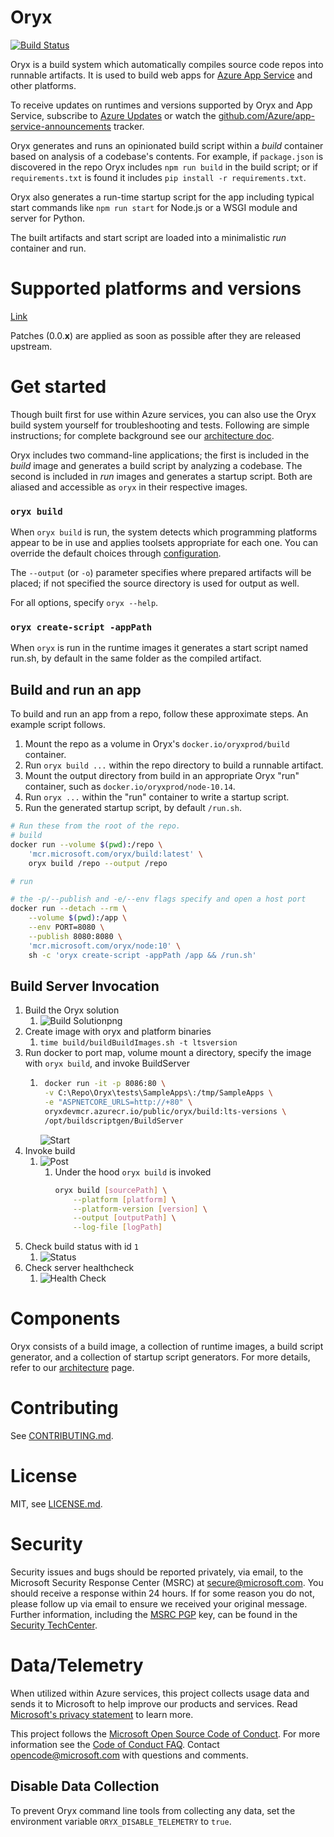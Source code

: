 # Oryx

[![Build Status](https://devdiv.visualstudio.com/DevDiv/_apis/build/status/Oryx/Oryx-Nightly?branchName=master)](https://devdiv.visualstudio.com/DevDiv/_build/latest?definitionId=10393?branchName=master)

Oryx is a build system which automatically compiles source code repos into
runnable artifacts. It is used to build web apps for [Azure App Service][] and
other platforms.

To receive updates on runtimes and versions supported by Oryx and App Service,
subscribe to [Azure Updates][] or watch the
[github.com/Azure/app-service-announcements](https://github.com/Azure/app-service-announcements)
tracker.

[Azure App Service]: https://azure.microsoft.com/services/app-service/
[Azure Updates]: https://azure.microsoft.com/updates

Oryx generates and runs an opinionated build script within a *build* container
based on analysis of a codebase's contents. For example, if `package.json` is
discovered in the repo Oryx includes `npm run build` in the build script; or if
`requirements.txt` is found it includes `pip install -r requirements.txt`.

Oryx also generates a run-time startup script for the app including typical
start commands like  `npm run start` for Node.js or a WSGI module and server
for Python.

The built artifacts and start script are loaded into a minimalistic *run*
container and run.

# Supported platforms and versions

[Link](./doc/supportedPlatformVerions.md)

Patches (0.0.**x**) are applied as soon as possible after they are released upstream.

# Get started

Though built first for use within Azure services, you can also use the Oryx
build system yourself for troubleshooting and tests. Following are simple
instructions; for complete background see our [architecture
doc](./doc/architecture.md).

Oryx includes two command-line applications; the first is included in the
*build* image and generates a build script by analyzing a codebase. The second
is included in *run* images and generates a startup script. Both are aliased
and accessible as `oryx` in their respective images.

### `oryx build`

When `oryx build` is run, the system detects which programming platforms appear
to be in use and applies toolsets appropriate for each one. You can override
the default choices through [configuration](./doc/configuration.md#oryx-configuration).

The `--output` (or `-o`)  parameter specifies where prepared artifacts will be
placed; if not specified the source directory is used for output as well.

For all options, specify `oryx --help`.

### `oryx create-script -appPath`

When `oryx` is run in the runtime images it generates a start script named
run.sh, by default in the same folder as the compiled artifact.

## Build and run an app

To build and run an app from a repo, follow these approximate steps. An example
script follows.

1. Mount the repo as a volume in Oryx's `docker.io/oryxprod/build` container.
1. Run `oryx build ...` within the repo directory to build a runnable artifact.
1. Mount the output directory from build in an appropriate Oryx "run"
   container, such as `docker.io/oryxprod/node-10.14`.
1. Run `oryx ...` within the "run" container to write a startup script.
1. Run the generated startup script, by default `/run.sh`.

```bash
# Run these from the root of the repo.
# build
docker run --volume $(pwd):/repo \
    'mcr.microsoft.com/oryx/build:latest' \
    oryx build /repo --output /repo

# run

# the -p/--publish and -e/--env flags specify and open a host port
docker run --detach --rm \
    --volume $(pwd):/app \
    --env PORT=8080 \
    --publish 8080:8080 \
    'mcr.microsoft.com/oryx/node:10' \
    sh -c 'oryx create-script -appPath /app && /run.sh'
```

## Build Server Invocation
1. Build the Oryx solution
    1. ![Build Solutionpng](doc/buildSolutionpng.png)
1. Create image with oryx and platform binaries
    1. `time build/buildBuildImages.sh -t ltsversion`
1. Run docker to port map, volume mount a directory, specify the image with `oryx build`, and invoke BuildServer 
    1. ```bash
        docker run -it -p 8086:80 \
        -v C:\Repo\Oryx\tests\SampleApps\:/tmp/SampleApps \
        -e "ASPNETCORE_URLS=http://+80" \
        oryxdevmcr.azurecr.io/public/oryx/build:lts-versions \
        /opt/buildscriptgen/BuildServer
        ``` 
        ![Start](doc/start.png)
1. Invoke build
    1.  ![Post](doc/post.png)
        1. Under the hood `oryx build` is invoked
            ```bash
            oryx build [sourcePath] \
                --platform [platform] \
                --platform-version [version] \
                --output [outputPath] \
                --log-file [logPath]
            ```
1. Check build status with id `1`
    1. ![Status](doc/status.png)
1. Check server healthcheck
    1. ![Health Check](doc/healthCheck.png)

# Components

Oryx consists of a build image, a collection of runtime images, a build script generator, and a collection of
startup script generators. For more details, refer to our [architecture](./doc/architecture.md) page.

# Contributing

See [CONTRIBUTING.md](./CONTRIBUTING.md).

# License

MIT, see [LICENSE.md](./LICENSE.md).

# Security

Security issues and bugs should be reported privately, via email, to the
Microsoft Security Response Center (MSRC) at
[secure@microsoft.com](mailto:secure@microsoft.com). You should receive a
response within 24 hours. If for some reason you do not, please follow up via
email to ensure we received your original message. Further information,
including the [MSRC
PGP](https://technet.microsoft.com/en-us/security/dn606155) key, can be found
in the [Security
TechCenter](https://technet.microsoft.com/en-us/security/default).

# Data/Telemetry

When utilized within Azure services, this project collects usage data and
sends it to Microsoft to help improve our products and services. Read
[Microsoft's privacy statement][] to learn more.

[Microsoft's privacy statement]: http://go.microsoft.com/fwlink/?LinkId=521839

This project follows the [Microsoft Open Source Code of Conduct][coc]. For
more information see the [Code of Conduct FAQ][cocfaq]. Contact
[opencode@microsoft.com][cocmail] with questions and comments.

[coc]: https://opensource.microsoft.com/codeofconduct/
[cocfaq]: https://opensource.microsoft.com/codeofconduct/faq/
[cocmail]: mailto:opencode@microsoft.com

## Disable Data Collection

To prevent Oryx command line tools from collecting any data, set the environment variable 
`ORYX_DISABLE_TELEMETRY` to `true`.
